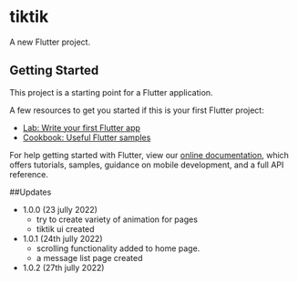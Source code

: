 # tiktik

A new Flutter project.

## Getting Started

This project is a starting point for a Flutter application.

A few resources to get you started if this is your first Flutter project:

- [Lab: Write your first Flutter app](https://flutter.dev/docs/get-started/codelab)
- [Cookbook: Useful Flutter samples](https://flutter.dev/docs/cookbook)

For help getting started with Flutter, view our
[online documentation](https://flutter.dev/docs), which offers tutorials,
samples, guidance on mobile development, and a full API reference.

##Updates

- 1.0.0 (23 jully 2022)
    - try to create variety of animation for pages
    - tiktik ui created
- 1.0.1 (24th jully 2022)
    - scrolling functionality added to home page.
    - a message list page created
- 1.0.2 (27th jully 2022)